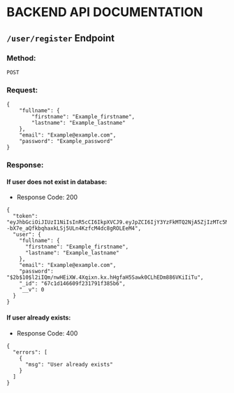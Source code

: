 # BACKEND API DOCUMENTATION

## `/user/register` Endpoint

### Method:

`POST`

### Request:
```
{
    "fullname": {
        "firstname": "Example_firstname",
        "lastname": "Example_lastname"
    },
    "email": "Example@example.com",
    "password": "Example_password"
}
```

### Response:

#### If user does not exist in database:

- Response Code: 200

```
{
  "token": "eyJhbGciOiJIUzI1NiIsInR5cCI6IkpXVCJ9.eyJpZCI6IjY3YzFkMTQ2NjA5ZjIzMTc5MWYzODViNiIsImlhdCI6MTc0MDc1NTI3MCwiZXhwIjoxNzQwODQxNjcwfQ.4--bX7e_aQfkbqhaxkLSj5ULn4KzfcM4dc8gROLEeM4",
  "user": {
    "fullname": {
      "firstname": "Example_firstname",
      "lastname": "Example_lastname"
    },
    "email": "Example@example.com",
    "password": "$2b$10$l2iIQm/nwHEiXW.4Xqixn.kx.hHgfaH5Sawk0CLhEDm886VKiIiTu",
    "_id": "67c1d146609f231791f385b6",
    "__v": 0
  }
}
```

#### If user already exists:

- Response Code: 400

```
{
  "errors": [
    {
      "msg": "User already exists"
    }
  ]
}
```